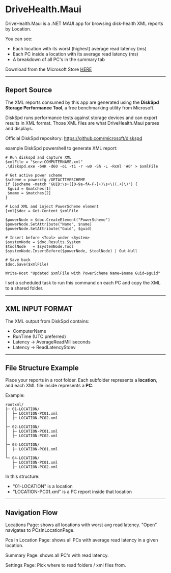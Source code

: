 DriveHealth.Maui
================

DriveHealth.Maui is a .NET MAUI app for browsing disk-health XML reports by 
Location.

You can see:
 - Each location with its worst (highest) average read latency (ms)
 - Each PC inside a location with its average read latency (ms)
 - A breakdown of all PC's in the summary tab
 
Download from the Microsoft Store [HERE](https://apps.microsoft.com/store/detail/9P1RRLPXL1B0?cid=DevShareMCLPCS)

----------------------------------------------------------------------
Report Source
----------------------------------------------------------------------

The XML reports consumed by this app are generated using the **DiskSpd Storage 
Performance Tool**, a free benchmarking utility from Microsoft.

DiskSpd runs performance tests against storage devices and can export results 
in XML format. Those XML files are what DriveHealth.Maui parses and displays.

Official DiskSpd repository:
https://github.com/microsoft/diskspd

example DiskSpd powershell to generate XML report:

   ```
   # Run diskspd and capture XML
$xmlFile = "$env:COMPUTERNAME.xml"
.\diskspd.exe -b4K -d60 -o1 -t1 -r -w0 -Sh -L -Rxml '#0' > $xmlFile

# Get active power scheme
$scheme = powercfg /GETACTIVESCHEME
if ($scheme -match 'GUID:\s+([0-9a-fA-F-]+)\s+\((.+)\)') {
    $guid = $matches[1]
    $name = $matches[2]
}

# Load XML and inject PowerScheme element
[xml]$doc = Get-Content $xmlFile

$powerNode = $doc.CreateElement("PowerScheme")
$powerNode.SetAttribute("Name", $name)
$powerNode.SetAttribute("Guid", $guid)

# Insert before <Tool> under <System>
$systemNode = $doc.Results.System
$toolNode   = $systemNode.Tool
$systemNode.InsertBefore($powerNode, $toolNode) | Out-Null

# Save back
$doc.Save($xmlFile)

Write-Host "Updated $xmlFile with PowerScheme Name=$name Guid=$guid"
   ```

   I set a scheduled task to run this command on each PC and copy the XML to a shared folder.

----------------------------------------------------------------------
XML INPUT FORMAT
----------------------------------------------------------------------

The XML output from DiskSpd contains:
 - ComputerName
 - RunTime (UTC preferred)
 - Latency -> AverageReadMilliseconds
 - Latency -> ReadLatencyStdev

----------------------------------------------------------------------
File Structure Example
----------------------------------------------------------------------

Place your reports in a root folder. Each subfolder represents a **location**, 
and each XML file inside represents a **PC**.

Example:

```
rootxml/
├─ 01-LOCATION/
│  ├─ LOCATION-PC01.xml
│  ├─ LOCATION-PC02.xml
│
├─ 02-LOCATION/
│  ├─ LOCATION-PC01.xml
│  ├─ LOCATION-PC02.xml
│
├─ 03-LOCATION/
│  ├─ LOCATION-PC01.xml
│
└─ 04-LOCATION/
   ├─ LOCATION-PC01.xml
   ├─ LOCATION-PC02.xml
```

In this structure:
 - "01-LOCATION" is a location
 - "LOCATION-PC01.xml" is a PC report inside that location

----------------------------------------------------------------------
Navigation Flow
----------------------------------------------------------------------

Locations Page:
   shows all locations with worst avg read latency.
   "Open" navigates to PCsInLocationPage.

Pcs In Location Page:
   shows all PCs with average read latency in a given location.

Summary Page:
   shows all PC's with read latency.

Settings Page:
   Pick where to read folders / xml files from.

